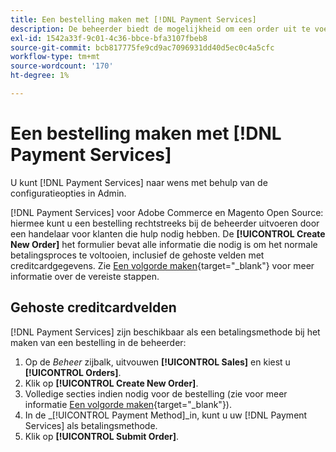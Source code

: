 ```yaml
---
title: Een bestelling maken met [!DNL Payment Services]
description: De beheerder biedt de mogelijkheid om een order uit te voeren met [!DNL Payment Services] rechtstreeks van de Admin door een handelaar voor hun klanten die hulp nodig hebben.
exl-id: 1542a33f-9c01-4c36-bbce-bfa3107fbeb8
source-git-commit: bcb817775fe9cd9ac7096931dd40d5ec0c4a5cfc
workflow-type: tm+mt
source-wordcount: '170'
ht-degree: 1%

---
```


# Een bestelling maken met [!DNL Payment Services]

U kunt [!DNL Payment Services] naar wens met behulp van de configuratieopties in Admin.

[!DNL Payment Services] voor Adobe Commerce en Magento Open Source: hiermee kunt u een bestelling rechtstreeks bij de beheerder uitvoeren door een handelaar voor klanten die hulp nodig hebben. De **[!UICONTROL Create New Order]** het formulier bevat alle informatie die nodig is om het normale betalingsproces te voltooien, inclusief de gehoste velden met creditcardgegevens. Zie [Een volgorde maken](https://docs.magento.com/user-guide/customers/customer-account-create-order.html){target=&quot;_blank&quot;} voor meer informatie over de vereiste stappen.

## Gehoste creditcardvelden

[!DNL Payment Services] zijn beschikbaar als een betalingsmethode bij het maken van een bestelling in de beheerder:

1. Op de _Beheer_ zijbalk, uitvouwen **[!UICONTROL Sales]** en kiest u **[!UICONTROL Orders]**.
1. Klik op **[!UICONTROL Create New Order]**.
1. Volledige secties indien nodig voor de bestelling (zie voor meer informatie [Een volgorde maken](https://docs.magento.com/user-guide/customers/customer-account-create-order.html){target=&quot;_blank&quot;}).
1. In de _[!UICONTROL Payment Method]_in, kunt u uw [!DNL Payment Services] als betalingsmethode.
1. Klik op **[!UICONTROL Submit Order]**.
